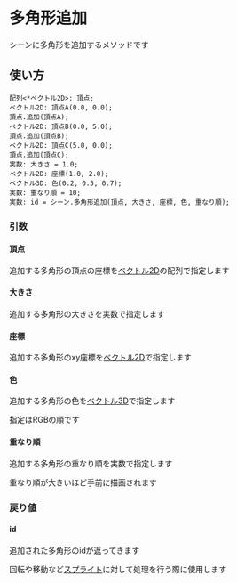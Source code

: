 # 多角形追加

シーンに多角形を追加するメソッドです

## 使い方

```
配列<*ベクトル2D>: 頂点;
ベクトル2D: 頂点A(0.0, 0.0);
頂点.追加(頂点A);
ベクトル2D: 頂点B(0.0, 5.0);
頂点.追加(頂点B);
ベクトル2D: 頂点C(5.0, 0.0);
頂点.追加(頂点C);
実数: 大きさ = 1.0;
ベクトル2D: 座標(1.0, 2.0);
ベクトル3D: 色(0.2, 0.5, 0.7);
実数: 重なり順 = 10;
実数: id = シーン.多角形追加(頂点, 大きさ, 座標, 色, 重なり順);
```

### 引数

#### 頂点

追加する多角形の頂点の座標を[ベクトル2D](/lib/math/vec2)の配列で指定します

#### 大きさ

追加する多角形の大きさを実数で指定します

#### 座標

追加する多角形のxy座標を[ベクトル2D](/lib/math/vec2)で指定します

#### 色

追加する多角形の色を[ベクトル3D](/lib/math/vec3)で指定します

指定はRGBの順です

#### 重なり順

追加する多角形の重なり順を実数で指定します

重なり順が大きいほど手前に描画されます

### 戻り値

#### id

追加された多角形のidが返ってきます

回転や移動など[スプライト](/lib/2d/sprite/index)に対して処理を行う際に使用します